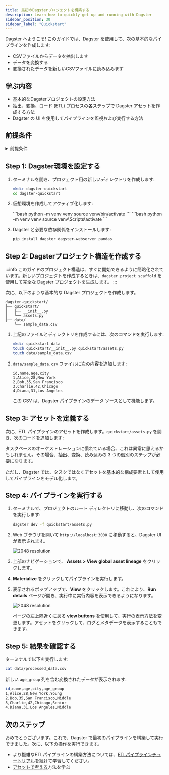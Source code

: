```yaml
---
title: 最初のDagsterプロジェクトを構築する
description: Learn how to quickly get up and running with Dagster
sidebar_position: 30
sidebar_label: "Quickstart"
---
```


Dagster へようこそ! このガイドでは、Dagster を使用して、次の基本的なパイプラインを作成します:

- CSVファイルからデータを抽出します
- データを変換する
- 変換されたデータを新しいCSVファイルに読み込みます

## 学ぶ内容

- 基本的なDagsterプロジェクトの設定方法
- 抽出、変換、ロード (ETL) プロセスの各ステップで Dagster アセットを作成する方法
- Dagster の UI を使用してパイプラインを監視および実行する方法

## 前提条件

<details>
  <summary>前提条件</summary>

このガイドの手順を実行するには、次のことが必要です:

- Pythonの基礎知識
- システムに Python 3.9 以降がインストールされていること。詳細については、[インストール ガイド](/getting-started/installation)を参照してください。
</details>

## Step 1: Dagster環境を設定する

1. ターミナルを開き、プロジェクト用の新しいディレクトリを作成します:

   ```bash
   mkdir dagster-quickstart
   cd dagster-quickstart
   ```

2. 仮想環境を作成してアクティブ化します:

   <Tabs>
   <TabItem value="macos" label="MacOS">
   ```bash
   python -m venv venv
   source venv/bin/activate
   ```
   </TabItem>
   <TabItem value="windows" label="Windows">
   ```bash
   python -m venv venv
   source venv\Scripts\activate
   ```
   </TabItem>
   </Tabs>

3. Dagster と必要な依存関係をインストールします:

   ```bash
   pip install dagster dagster-webserver pandas
   ```

## Step 2: Dagsterプロジェクト構造を作成する

:::info
このガイドのプロジェクト構造は、すぐに開始できるように簡略化されています。新しいプロジェクトを作成するときは、`dagster project scaffold` を使用して完全な Dagster プロジェクトを生成します。
:::

次に、以下のような基本的な Dagster プロジェクトを作成します。

```
dagster-quickstart/
├── quickstart/
│   ├── __init__.py
│   └── assets.py
├── data/
    └── sample_data.csv
```

1. 上記のファイルとディレクトリを作成するには、次のコマンドを実行します:

   ```bash
   mkdir quickstart data
   touch quickstart/__init__.py quickstart/assets.py
   touch data/sample_data.csv
   ```

2. `data/sample_data.csv` ファイルに次の内容を追加します:

   ```csv
   id,name,age,city
   1,Alice,28,New York
   2,Bob,35,San Francisco
   3,Charlie,42,Chicago
   4,Diana,31,Los Angeles
   ```

   この CSV は、Dagster パイプラインのデータ ソースとして機能します。

## Step 3: アセットを定義する

次に、ETL パイプラインのアセットを作成します。`quickstart/assets.py` を開き、次のコードを追加します:

<CodeExample path="docs_beta_snippets/docs_beta_snippets/getting-started/quickstart.py" language="python" />

タスクベースのオーケストレーションに慣れている場合、これは異常に思えるかもしれません。その場合、抽出、変換、読み込みの 3 つの個別のステップが必要になります。

ただし、Dagster では、タスクではなくアセットを基本的な構成要素として使用してパイプラインをモデル化します。

## Step 4: パイプラインを実行する

1. ターミナルで、プロジェクトのルート ディレクトリに移動し、次のコマンドを実行します:

   ```bash
   dagster dev -f quickstart/assets.py
   ```

2. Web ブラウザを開いて `http://localhost:3000` に移動すると、Dagster UI が表示されます。

   ![2048 resolution](/images/getting-started/quickstart/dagster-ui-start.png)

3. 上部のナビゲーションで、 **Assets > View global asset lineage** をクリックします。

4. **Materialize** をクリックしてパイプラインを実行します。

5. 表示されるポップアップで、**View** をクリックします。これにより、**Run details** ページが開き、実行中に実行内容を表示できるようになります。

   ![2048 resolution](/images/getting-started/quickstart/run-details.png)

   ページの左上隅近くにある **view buttons** を使用して、実行の表示方法を変更します。アセットをクリックして、ログとメタデータを表示することもできます。

## Step 5: 結果を確認する

ターミナルで以下を実行します:

```bash
cat data/processed_data.csv
```

新しい `age_group` 列を含む変換されたデータが表示されます:

```bash
id,name,age,city,age_group
1,Alice,28,New York,Young
2,Bob,35,San Francisco,Middle
3,Charlie,42,Chicago,Senior
4,Diana,31,Los Angeles,Middle
```

## 次のステップ

おめでとうございます。これで、Dagster で最初のパイプラインを構築して実行できました。次に、以下の操作を実行できます。

- より複雑なETLパイプラインの構築方法については、[ETLパイプラインチュートリアル](/etl-pipeline-tutorial/)を続けて学習してください。
- [アセットで考える](/guides/build/assets/)方法を学ぶ
